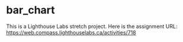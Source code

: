 # bar_chart
This is a Lighthouse Labs stretch project.
Here is the assignment URL: https://web.compass.lighthouselabs.ca/activities/718
